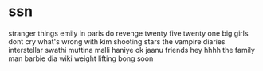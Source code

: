 # ssn
stranger things
emily in paris
do revenge
twenty five twenty one
big girls dont cry
what's wrong with kim
shooting stars
the vampire diaries
interstellar
swathi muttina malli haniye
ok jaanu
friends
hey
hhhh
the family man
barbie
dia
wiki 
weight lifting bong soon


